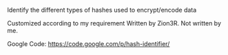 Identify the different types of hashes used to encrypt/encode data

Customized according to my requirement
Written by Zion3R. Not written by me.

Google Code: https://code.google.com/p/hash-identifier/
